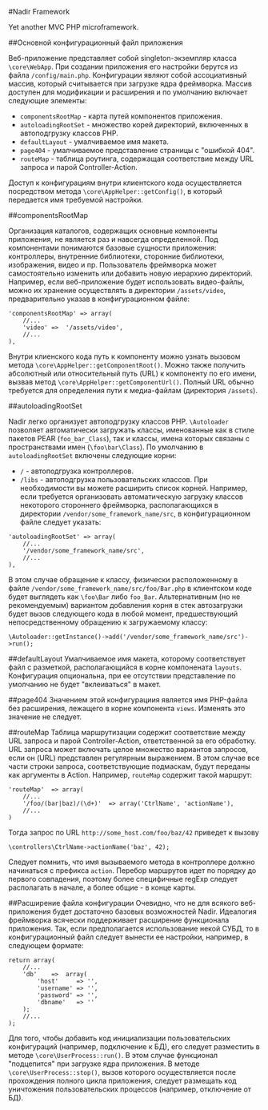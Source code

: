 #Nadir Framework

Yet another MVC PHP microframework.

##Основной конфигурационный файл приложения

Веб-приложение представляет собой singleton-экземпляр класса `\core\WebApp`. При 
создании приложения его настройки берутся из файла `/config/main.php`. Конфигурации 
являют собой ассоциативный массив, который считывается при загрузке ядра фреймворка. 
Массив доступен для модификации и расширения и по умолчанию включает следующие 
элементы:

- `componentsRootMap` - карта путей компонентов приложения.
- `autoloadingRootSet` - множество корей директорий, включенных в автоподгрузку 
классов PHP.
- `defaultLayout` - умалчиваемое имя макета.
- `page404` - умалчиваемое представление страницы с "ошибкой 404".
- `routeMap` - таблица роутинга, содержащая соответствие между URL запроса и парой 
Controller-Action.

Доступ к конфигурациям внутри клиентского кода осуществляется посредством метода 
`\core\AppHelper::getConfig()`, в который передается имя требуемой настройки.

##componentsRootMap

Организация каталогов, содержащих основные компоненты приложения, не является раз 
и навсегда определенной. Под компонентами понимаются базовые сущности приложения: 
контроллеры, внутренние библиотеки, сторонние библиотеки, изображения, видео и пр. 
Пользователь фреймворка может самостоятельно изменить или добавить новую иерархию 
директорий. Например, если веб-приложение будет использовать видео-файлы, можно их 
хранение осуществлять в директории `/assets/video`, предварительно указав в 
конфигурационном файле:
````
'componentsRootMap' => array(
    //...
    'video' =>  '/assets/video',
    //...
),
````
Внутри клиенского кода путь к компоненту можно узнать вызовом метода 
`\core\AppHelper::getComponentRoot()`. Можно также получить абсолютный или 
относительный путь (URL) к компоненту по его имени, вызвав метод 
`\core\AppHelper::getComponentUrl()`. Полный URL обычно требуется для определения 
пути к медиа-файлам (директория `/assets`).

##autoloadingRootSet

Nadir легко организует автоподгрузку классов PHP. `\Autoloader`
позволяет автоматически загружать классы, именованные как в стиле пакетов 
PEAR (`foo_bar_Class`), так и классы, имена которых связаны с пространствами имен 
(`\foo\bar\Class`). По умолчанию в `autoloadingRootSet` включены следующие корни: 
- `/` - автоподгрузка контроллеров. 
- `/libs` - автоподгрузка пользовательских классов.
При необходимости вы можете расширить список корней. Например, если требуется 
организовать автоматическую загрузку классов некоторого стороннего фреймворка, 
располагающихся в директории `/vendor/some_framework_name/src`, в конфигурационном
файле следует указать:
````
'autoloadingRootSet' => array(
    //...
    '/vendor/some_framework_name/src',
    //...
),
````
В этом случае обращение к классу, физически расположенному в файле 
`/vendor/some_framework_name/src/foo/Bar.php` в клиентском коде будет выглядеть 
как `\foo\Bar` либо `foo_Bar`. Альтернативным (но не рекомендуемым) вариантом 
добавления корня в стек автозагрузки будет вызов следующего кода в любой момент,
предшествующий непосредственному обращению к загружаемому классу:
````
\Autoloader::getInstance()->add('/vendor/some_framework_name/src')->run();
````

##defaultLayout
Умалчиваемое имя макета, которому соответствует файл с разметкой, располагающийся 
в корне компонената `layouts`. Конфигурация опциональна, при ее отсутствии
представление по умолчанию не будет "вклеиваться" в макет.

##page404
Значением этой конфигурациия является имя PHP-файла без расширения, лежащего в 
корне компонента `views`. Изменять это значение не следует.

##routeMap
Таблица маршрутизации содержит соответствие между URL запроса и парой 
Controller-Action, ответственной за его обработку. URL запроса может включать
целое множество вариантов запросов, если он (URL) представлен регулярным
выражением. В этом случае все части строки запроса, соответствующие подмаскам, 
будут переданы как аргументы в Action. Например, `routeMap` содержит такой 
маршрут:
````
'routeMap'	=> array(
	//...
	'/foo/(bar|baz)/(\d+)'	=> array('CtrlName', 'actionName'),
	//...
)
````
Тогда запрос по URL `http://some_host.com/foo/baz/42` приведет к вызову 
````
\controllers\CtrlName->actionName('baz', 42);
````
Следует помнить, что имя вызываемого метода в контроллере должно начинаться с 
префикса `action`. Перебор маршрутов идет по порядку до первого совпадения,
поэтому более специфичные regExp следует располагать в начале, а более общие - 
в конце карты.

##Расширение файла конфигурации
Очевидно, что не для всякого веб-приложения будет достаточно базовых возможностей
Nadir. Идеалогия фреймворка всячески поддерживает расширение функционала приложения.
Так, если предполагается использование некой СУБД, то в конфигурационный файл
следует вынести ее настройки, например, в следующем формате:
````
return array(
	//...
	'db'	=>	array(
		'host'     => '',
		'username' => '',
		'password' => '',
		'dbname'   => ''
	);
	//...
);
````
Для того, чтобы добавить код инициализации пользовательских конфигураций 
(например, подключение к БД), его следует разместить в методе 
`\core\UserProcess::run()`. В этом случае функционал "подцепится" при загрузке
ядра приложения. В методе `\core\UserProcess::stop()`, вызов которого осуществляется
после прохождения полного цикла приложения, следует размещать код
уничтожения пользовательских процессов (например, отключение от БД).